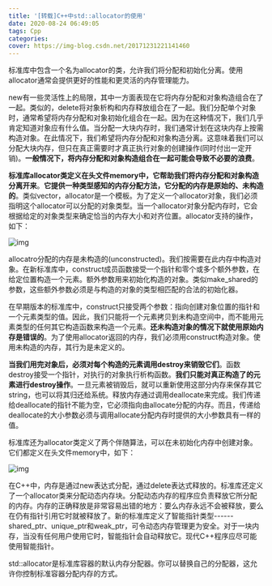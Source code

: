 ```yaml
---
title: '[转载]C++中std::allocator的使用'
date: 2020-08-24 06:49:05
tags: Cpp
categories:
cover: https://img-blog.csdn.net/20171231221141460
---
```

<meta name="referrer" content="no-referrer" />

标准库中包含一个名为allocator的类，允许我们将分配和初始化分离。使用allocator通常会提供更好的性能和更灵活的内存管理能力。

​    new有一些灵活性上的局限，其中一方面表现在它将内存分配和对象构造组合在了一起。类似的，delete将对象析构和内存释放组合在了一起。我们分配单个对象时，通常希望将内存分配和对象初始化组合在一起。因为在这种情况下，我们几乎肯定知道对象应有什么值。当分配一大块内存时，我们通常计划在这块内存上按需构造对象。在此情况下，我们希望将内存分配和对象构造分离。这意味着我们可以分配大块内存，但只在真正需要时才真正执行对象的创建操作(同时付出一定开销)。**一般情况下，将内存分配和对象构造组合在一起可能会导致不必要的浪费**。

​    **标准库allocator类定义在头文件memory中，它帮助我们将内存分配和对象构造分离开来**。**它提供一种类型感知的内存分配方法，它分配的内存是原始的、未构造的**。类似vector，allocator是一个模板。为了定义一个allocator对象，我们必须指明这个allocator可以分配的对象类型。当一个allocator对象分配内存时，它会根据给定的对象类型来确定恰当的内存大小和对齐位置。allocator支持的操作，如下：

![img](https://img-blog.csdn.net/20171231221141460)

​    allocatro分配的内存是未构造的(unconstructed)。我们按需要在此内存中构造对象。在新标准库中，construct成员函数接受一个指针和零个或多个额外参数，在给定位置构造一个元素。额外参数用来初始化构造的对象。类似make_shared的参数，这些额外参数必须是与构造的对象的类型相匹配的合法的初始化器。

​    在早期版本的标准库中，construct只接受两个参数：指向创建对象位置的指针和一个元素类型的值。因此，我们只能将一个元素拷贝到未构造空间中，而不能用元素类型的任何其它构造函数来构造一个元素。**还未构造对象的情况下就使用原始内存是错误的**。为了使用allocator返回的内存，我们必须用construct构造对象。使用未构造的内存，其行为是未定义的。

​    **当我们用完对象后，必须对每个构造的元素调用destroy来销毁它们**。函数destroy接受一个指针，对执行的对象执行析构函数。**我们只能对真正构造了的元素进行destroy操作**。一旦元素被销毁后，就可以重新使用这部分内存来保存其它string，也可以将其归还给系统。释放内存通过调用deallocate来完成。我们传递给deallocate的指针不能为空，它必须指向由allocate分配的内存。而且，传递给deallocate的大小参数必须与调用allocate分配内存时提供的大小参数具有一样的值。

​    标准库还为allocator类定义了两个伴随算法，可以在未初始化内存中创建对象。它们都定义在头文件memory中，如下：

![img](https://img-blog.csdn.net/20171231221210812)

​    在C++中，内存是通过new表达式分配，通过delete表达式释放的。标准库还定义了一个allocator类来分配动态内存块。分配动态内存的程序应负责释放它所分配的内存。内存的正确释放是非常容易出错的地方：要么内存永远不会被释放，要么在仍有指针引用它时就被释放了。新的标准库定义了智能指针类型------shared_ptr、unique_ptr和weak_ptr，可令动态内存管理更为安全。对于一块内存，当没有任何用户使用它时，智能指针会自动释放它。现代C++程序应尽可能使用智能指针。

​    std::allocator是标准库容器的默认内存分配器。你可以替换自己的分配器，这允许你控制标准容器分配内存的方式。